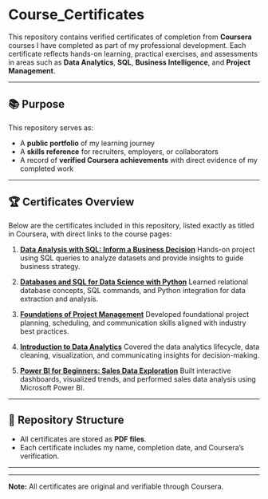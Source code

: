 # Course_Certificates

This repository contains verified certificates of completion from **Coursera** courses I have completed as part of my professional development. Each certificate reflects hands-on learning, practical exercises, and assessments in areas such as **Data Analytics**, **SQL**, **Business Intelligence**, and **Project Management**.

---

## 📚 Purpose

This repository serves as:
- A **public portfolio** of my learning journey
- A **skills reference** for recruiters, employers, or collaborators
- A record of **verified Coursera achievements** with direct evidence of my completed work

---

## 🏆 Certificates Overview

Below are the certificates included in this repository, listed exactly as titled in Coursera, with direct links to the course pages:

1. [**Data Analysis with SQL: Inform a Business Decision**](https://www.coursera.org/projects/data-analysis-sql-inform-business-decision)
Hands-on project using SQL queries to analyze datasets and provide insights to guide business strategy.

2. [**Databases and SQL for Data Science with Python**](https://www.coursera.org/learn/sql-data-science)
Learned relational database concepts, SQL commands, and Python integration for data extraction and analysis.

3. [**Foundations of Project Management**](https://www.coursera.org/learn/project-management-foundations)
Developed foundational project planning, scheduling, and communication skills aligned with industry best practices.

4. [**Introduction to Data Analytics**](https://www.coursera.org/learn/intro-to-data-analytics)
Covered the data analytics lifecycle, data cleaning, visualization, and communicating insights for decision-making.

5. [**Power BI for Beginners: Sales Data Exploration**](https://www.coursera.org/projects/powerbi-beginner-sales-data)
Built interactive dashboards, visualized trends, and performed sales data analysis using Microsoft Power BI.

---

## 📂 Repository Structure
- All certificates are stored as **PDF files**.
- Each certificate includes my name, completion date, and Coursera’s verification.

---


---

**Note:** All certificates are original and verifiable through Coursera.

